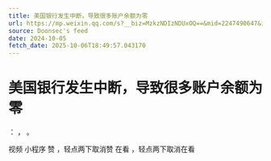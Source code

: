 ```yaml
---
title: 美国银行发生中断，导致很多账户余额为零
url: https://mp.weixin.qq.com/s?__biz=MzkzNDIzNDUxOQ==&mid=2247490647&idx=3&sn=0417f3ca782a4f247625d1f37a903dea
source: Doonsec's feed
date: 2024-10-05
fetch_date: 2025-10-06T18:49:57.043170
---
```


# 美国银行发生中断，导致很多账户余额为零

：
，
。

视频
小程序
赞
，轻点两下取消赞
在看
，轻点两下取消在看